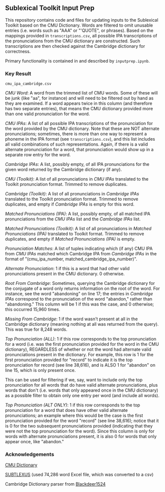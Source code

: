 ## Sublexical Toolkit Input Prep

This repository contains code and files for updating inputs to the Sublexical Toolkit based on the CMU Dictionary. Words are filtered to omit unusable entries (i.e. words such as "AAA" or "'QUOTE", or phrases). Based on the mappings provided in `transcriptions.csv`, all possible IPA transcriptions of the pronunciations from the CMU dictionary are constructed. Such transcriptions are then checked against the Cambridge dictionary for correctness.

Primary functionality is contained in and described by `inputprep.ipynb`.

### Key Result

`cmu_ipa_cambridge.csv`

*CMU Word*: A word from the trimmed list of CMU words. Some of these will be junk (like "aa", for instance) and will need to be filtered out by hand as they are examined. If a word appears twice in this column (and therefore has two separate entries), that means the CMU dictionary provided more than one valid pronunciation for the word.

*CMU IPAs*: A list of all possible IPA transcriptions of the pronunciation for the word provided by the CMU dictionary. Note that these are NOT alternate pronunciations; sometimes, there is more than one way to represent a phoneme in the IPA format (see `transcriptions.csv`), and this list includes all valid combinations of such representations. Again, if there is a valid alternate pronunciation for a word, that pronunciation would show up in a separate row entry for the word.

*Cambridge IPAs*: A list, possibly empty, of all IPA pronunciations for the given word returned by the Cambridge dictionary (if any).

*CMU (Toolkit)*: A list of all pronunciations in *CMU IPAs* translated to the Toolkit pronunciation format. Trimmed to remove duplicates.

*Cambridge (Toolkit)*: A list of all pronunciations in *Cambridge IPAs* translated to the Toolkit pronunciation format. Trimmed to remove duplicates, and empty if *Cambridge IPAs* is empty for this word.

*Matched Pronunciations (IPA)*: A list, possibly empty, of all matched IPA pronunciations from the *CMU IPAs* list and the *Cambridge IPAs* list. 

*Matched Pronunciations (Toolkit)*: A list of all pronunciations in *Matched Pronunciations (IPA)* translated to Toolkit format. Trimmed to remove duplicates, and empty if *Matched Pronunciations (IPA)* is empty.

*Pronunciation Matches*: A list of tuples indicating which (if any) CMU IPA from *CMU IPAs* matched which Cambridge IPA from *Cambridge IPAs* in the format of "(cmu_ipa_number, matched_cambridge_ipa_number)".

*Alternate Pronunciation*: 1 if this is a word that had other valid pronunciations present in the CMU dictionary. 0 otherwise.

*Root From Cambridge*: Sometimes, querying the Cambridge dictionary for the conjugate of a word only returns information on the root of the word. For instance, see the word "abandoning" on line 17; the entries in *Cambridge IPAs* correspond to the pronunciation of the word "abandon," rather than "abandoning." This column will be 1 if this was the case, and 0 otherwise; this occurred 15,960 times.

*Missing From Cambridge*: 1 if the word wasn't present at all in the Cambridge dictionary (meaning nothing at all was returned from the query). This was true for 8,248 words.

*Top Pronunciation (ALL)*: 1 if this row corresponds to the top pronunciation for a word (i.e. was the first pronunciation provided for the word in the CMU dictionary), REGARDLESS of whether or not the word had alternate valid pronunciations present in the dictionary. For example, this row is 1 for the first pronunciation provided for "record" to indicate it is the top pronunciation for record (see line 38,616), and is ALSO 1 for "abandon" on line 15, which is only present once.

This can be used for filtering if we, say, want to include only the top pronunciation for all words that do have valid alternate pronunciations, plus words that don't (i.e. words that only appeared once in the CMU dictionary) as a possible filter to obtain only one entry per word (and include all words).

*Top Pronunciation (ALT ONLY)*: 1 if this row corresponds to the top pronunciation for a word that does have other valid alternate pronunciations; an example where this would be the case is the first pronunciation provided for the word "record" (see line 38,616); notice that it is 0 for the two subsequent pronunciations provided (indicating that they were not the top pronunciation for the word). Since this column is only for words with alternate pronunciations present, it is also 0 for words that only appear once, like "abandon."

### Acknowledgements

[CMU Dictionary](https://svn.code.sf.net/p/cmusphinx/code/trunk/cmudict/cmudict-0.7b)

[SUBTLEXUS](https://www.ugent.be/pp/experimentele-psychologie/en/research/documents/subtlexus) (used 74,286 word Excel file, which was converted to a csv)

Cambridge Dictionary parser from [Blackdeer1524](https://github.com/Blackdeer1524/CambridgeDict.py)
